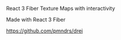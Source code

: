 React 3 Fiber Texture Maps with interactivity

Made with React 3 Fiber

https://github.com/pmndrs/drei
